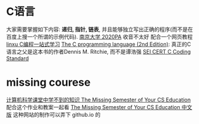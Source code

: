 # C语言
大家需要掌握如下内容: **递归, 指针, 链表**, 并且能够独立写出正确的程序(而不是在百度上搜一个所谓的示例代码).
[南京大学 2020PA](https://www.bilibili.com/video/BV1qa4y1j7xk?)
收音不太好 配合一个网页教程
[linxu C编程一站式学习](http://akaedu.github.io/book/)
[The C programming language (2nd Edition)](http://math.ecnu.edu.cn/~jypan/Teaching/ParaComp/books/The%20C%20Programming%20Language%202nd.pdf): 真正的C语言之父是这本书的作者Dennis M. Ritchie, 而不是谭浩强
[SEI CERT C Coding Standard](https://wiki.sei.cmu.edu/confluence/display/c/SEI+CERT+C+Coding+Standard)

# missing courese
[计算机科学课堂中学不到的知识 The Missing Semester of Your CS Education](https://www.bilibili.com/video/BV1x7411H7wa)
配合这个作业和教案一起看
[The Missing Semester of Your CS Education 中文版](https://missing-semester-cn.github.io/)
这种网站的制作可以弄下 github.io 的
